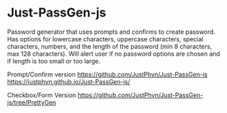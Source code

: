 # Just-PassGen-js

Password generator that uses prompts and confirms to create password. Has options for lowercase characters, uppercase characters, special characters, numbers, and the length of the password (min 8 characters, max 128 characters). Will alert user if no password options are chosen and if length is too small or too large.

Prompt/Confirm version
https://github.com/JustPhvn/Just-PassGen-js
https://justphvn.github.io/Just-PassGen-js/

Checkbox/Form Version
https://github.com/JustPhvn/Just-PassGen-js/tree/PrettyGen
